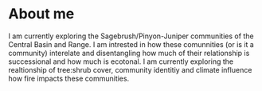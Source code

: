 # About me

I am currently exploring the Sagebrush/Pinyon-Juniper communities of the Central Basin and Range. I am intrested in how these comunnities (or is it a community) interelate and disentangling how much of their relationship is successional and how much is ecotonal. I am currently exploring the realtionship of tree:shrub cover, community identitiy and climate influence how fire impacts these communities.
<!--
- 🔭 I’m currently working on ...
- 🌱 I’m currently learning ...
- 👯 I’m looking to collaborate on ...
- 🤔 I’m looking for help with ...
- 💬 Ask me about ...
- 📫 How to reach me: ...
- 😄 Pronouns: ...
- ⚡ Fun fact: ...
-->
